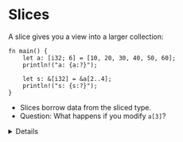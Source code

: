 # Slices

A slice gives you a view into a larger collection:

```rust,editable
fn main() {
    let a: [i32; 6] = [10, 20, 30, 40, 50, 60];
    println!("a: {a:?}");

    let s: &[i32] = &a[2..4];
    println!("s: {s:?}");
}
```

* Slices borrow data from the sliced type.
* Question: What happens if you modify `a[3]`?

<details>

* We create a slice by borrowing `a` and specifying the starting and ending indexes in brackets.

* If the slice starts at index 0, Rust’s range syntax means we can drop the starting index. 
    
* The same is true for the last index, so `&a[2..a.len()]` and `&a[2..]` are equal.

* `s` is a reference to a slice of `i32`s. Notice that the type of `s` no longer mentions the array length. This allows us to performing computations on slices of different sizes.
 
* Slices always borrow from another object. In this example, `a` has to remain 'alive' so we can take a slice from it. 
    
* The question about modifying `a[3]` can spark an interesting discussion, but the answer is that for memory safety reasons
  you cannot do it through `a` after you created a slice. But you can read the data from both `a` and `s` safely. 
  More details will be explained in the borrow checker section.

</details>
